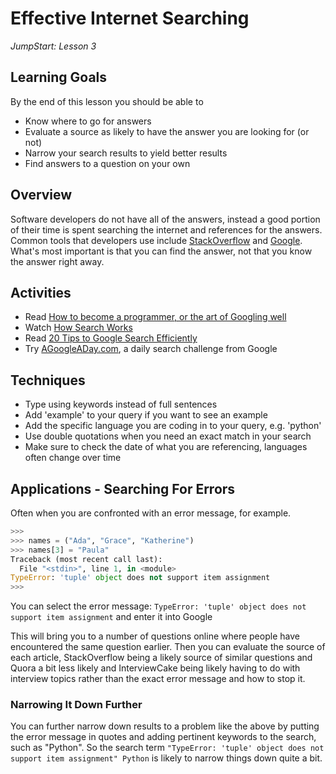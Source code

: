 # Effective Internet Searching

_JumpStart: Lesson 3_

## Learning Goals

By the end of this lesson you should be able to

- Know where to go for answers
- Evaluate a source as likely to have the answer you are looking for (or not)
- Narrow your search results to yield better results
- Find answers to a question on your own

## Overview

Software developers do not have all of the answers, instead a good portion of their time is spent searching the internet and references for the answers. Common tools that developers use include [StackOverflow](http://stackoverflow.com/) and [Google](http://google.com). What's most important is that you can find the answer, not that you know the answer right away.

## Activities

* Read [How to become a programmer, or the art of Googling well](https://okepi.wordpress.com/2014/08/21/how-to-become-a-programmer-or-the-art-of-googling-well/)
* Watch [How Search Works](https://www.youtube.com/watch?v=BNHR6IQJGZs)
* Read [20 Tips to Google Search Efficiently](http://www.lifehack.org/articles/technology/20-tips-use-google-search-efficiently.html)
* Try [AGoogleADay.com](http://www.agoogleaday.com/), a daily search challenge from Google

## Techniques

* Type using keywords instead of full sentences
* Add 'example' to your query if you want to see an example
* Add the specific language you are coding in to your query, e.g. 'python'
* Use double quotations when you need an exact match in your search
* Make sure to check the date of what you are referencing, languages often change over time

## Applications - Searching For Errors

Often when you are confronted with an error message, for example.

```python
>>> 
>>> names = ("Ada", "Grace", "Katherine")
>>> names[3] = "Paula"
Traceback (most recent call last):
  File "<stdin>", line 1, in <module>
TypeError: 'tuple' object does not support item assignment
>>> 
```

You can select the error message:  `TypeError: 'tuple' object does not support item assignment` and enter it into Google 

This will bring you to a number of questions online where people have encountered the same question earlier.  Then you can evaluate the source of each article, StackOverflow being a likely source of similar questions and Quora a bit less likely and InterviewCake being likely having to do with interview topics rather than the exact error message and how to stop it.

### Narrowing It Down Further

You can further narrow down results to a problem like the above by putting the error message in quotes and adding pertinent keywords to the search, such as "Python".  So the search term `"TypeError: 'tuple' object does not support item assignment" Python` is likely to narrow things down quite a bit.
